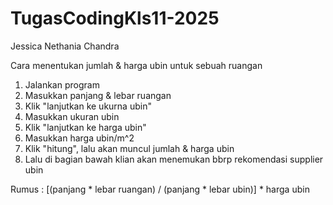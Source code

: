 # TugasCodingKls11-2025
Jessica Nethania Chandra

Cara menentukan jumlah & harga ubin untuk sebuah ruangan
1. Jalankan program
2. Masukkan panjang & lebar ruangan
3. Klik "lanjutkan ke ukurna ubin"
4. Masukkan ukuran ubin
5. Klik "lanjutkan ke harga ubin"
6. Masukkan harga ubin/m^2
7. Klik "hitung", lalu akan muncul jumlah & harga ubin 
8. Lalu di bagian bawah klian akan menemukan bbrp rekomendasi supplier ubin

Rumus : [(panjang * lebar ruangan) / (panjang * lebar ubin)] * harga ubin
